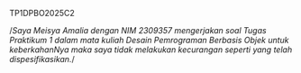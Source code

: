 TP1DPBO2025C2

/*Saya Meisya Amalia dengan NIM 2309357 mengerjakan soal Tugas Praktikum 1
  dalam mata kuliah Desain Pemrograman Berbasis Objek untuk keberkahanNya maka 
  saya tidak melakukan kecurangan seperti yang telah dispesifikasikan.*/
